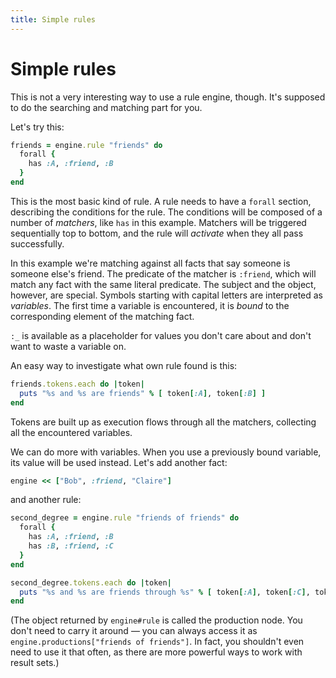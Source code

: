 ```yaml
---
title: Simple rules
---
```


# Simple rules

This is not a very interesting way to use a rule engine, though. It's supposed to do the searching and matching part for you.

Let's try this:

```ruby
friends = engine.rule "friends" do
  forall {
    has :A, :friend, :B
  }
end
```

This is the most basic kind of rule. A rule needs to have a `forall` section, describing the conditions for the rule. The conditions will be composed of a number of _matchers_, like `has` in this example. Matchers will be triggered sequentially top to bottom, and the rule will _activate_ when they all pass successfully.

In this example we're matching against all facts that say someone is someone else's friend. The predicate of the matcher is `:friend`, which will match any fact with the same literal predicate. The subject and the object, however, are special. Symbols starting with capital letters are interpreted as _variables_. The first time a variable is encountered, it is _bound_ to the corresponding element of the matching fact.

`:_` is available as a placeholder for values you don't care about and don't want to waste a variable on.

An easy way to investigate what own rule found is this:

```ruby
friends.tokens.each do |token|
  puts "%s and %s are friends" % [ token[:A], token[:B] ]
end
```

Tokens are built up as execution flows through all the matchers, collecting all the encountered variables.

We can do more with variables. When you use a previously bound variable, its value will be used instead. Let's add another fact:

```ruby
engine << ["Bob", :friend, "Claire"]
```

and another rule:

```ruby
second_degree = engine.rule "friends of friends" do
  forall {
    has :A, :friend, :B
    has :B, :friend, :C
  }
end

second_degree.tokens.each do |token|
  puts "%s and %s are friends through %s" % [ token[:A], token[:C], token[:B] ]
end
```

(The object returned by `engine#rule` is called the production node. You don't need to carry it around — you can always access it as `engine.productions["friends of friends"]`. In fact, you shouldn't even need to use it that often, as there are more powerful ways to work with result sets.)
